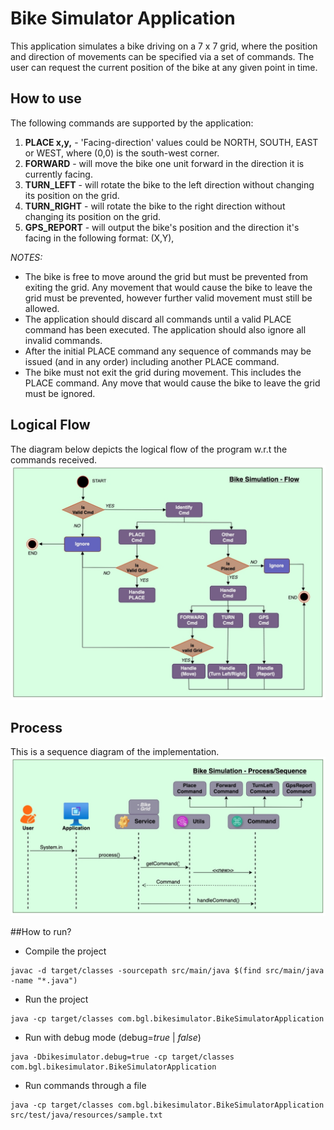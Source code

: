 # Bike Simulator Application
This application simulates a bike driving on a 7 x 7 grid, where the position and direction of movements can be specified via a set of commands.
The user can request the current position of the bike at any given point in time.

## How to use
The following commands are supported by the application:
1. **PLACE x,y,<Facing-direction>** - 'Facing-direction' values could be NORTH, SOUTH, EAST or WEST, where
   (0,0) is the south-west corner.
2. **FORWARD** - will move the bike one unit forward in the direction it is currently facing.
3. **TURN_LEFT** - will rotate the bike to the left direction without
   changing its position on the grid.
4. **TURN_RIGHT** - will rotate the bike to the right direction without
   changing its position on the grid.
5. **GPS_REPORT** - will output the bike's position and the direction it's facing in the following format:
   (X,Y), <Facing-direction>

*NOTES:*
* The bike is free to move around the grid but must be prevented from exiting the grid.
Any movement that would cause the bike to leave the grid must be prevented,
however further valid movement must still be allowed.
* The application should discard all commands until a valid PLACE command has been
  executed. The application should also ignore all invalid commands.
* After the initial PLACE command any sequence of commands may be issued (and in any
  order) including another PLACE command.
* The bike must not exit the grid during movement. This includes the PLACE command.
  Any move that would cause the bike to leave the grid must be ignored.

## Logical Flow
The diagram below depicts the logical flow of the program w.r.t the commands received.
![Bike simulation flow](src/main/resources/BikeSimulation_flow.jpg)

## Process
This is a sequence diagram of the implementation.
![Bike simulation process](src/main/resources/BikeSimulation_process.jpg)

##How to run?
* Compile the project
```
javac -d target/classes -sourcepath src/main/java $(find src/main/java -name "*.java")
```

* Run the project
```
java -cp target/classes com.bgl.bikesimulator.BikeSimulatorApplication
```

* Run with debug mode (debug=<i>true</i> | <i>false</i>)
```
java -Dbikesimulator.debug=true -cp target/classes com.bgl.bikesimulator.BikeSimulatorApplication
```

* Run commands through a file
```
java -cp target/classes com.bgl.bikesimulator.BikeSimulatorApplication src/test/java/resources/sample.txt
```

